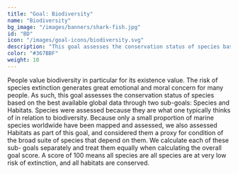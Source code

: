 ```yaml
---
title: "Goal: Biodiversity"
name: "Biodiversity"
bg_image: "/images/banners/shark-fish.jpg"
id: "BD"
icon: "/images/goal-icons/biodiversity.svg"
description: "This goal assesses the conservation status of species based on the best available global data. A score of 100 means all species are at very low risk of extinction, and all habitats are conserved."
color: "#367BBF"
weight: 10
---
```


People value biodiversity in particular for its existence value. The risk of species extinction generates great emotional and moral concern for many people. As such, this goal assesses the conservation status of species based on the best available global data through two sub-goals: Species and Habitats. Species were assessed because they are what one typically thinks of in relation to biodiversity. Because only a small proportion of marine species worldwide have been mapped and assessed, we also assessed Habitats as part of this goal, and considered them a proxy for condition of the broad suite of species that depend on them. We calculate each of these sub- goals separately and treat them equally when calculating the overall goal score. A score of 100 means all species are all species are at very low risk of extinction, and all habitats are conserved.

